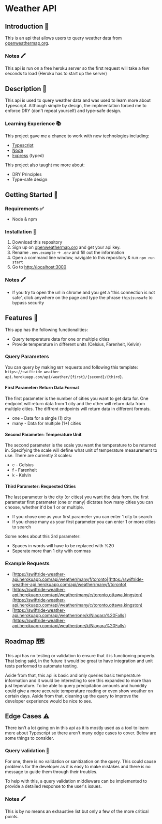 # Weather API

## Introduction 🎩

This is an api that allows users to query weather data from [openweathermap.org](http://api.openweathermap.org/).

### Notes 🖍

This api is run on a free heroku server so the first request will take a few seconds to load (Heroku has to start up the server)

## Description 📝

This api is used to query weather data and was used to learn more about Typescript. Although simple by design, the implmentation forced me to enforce DRY (don't repeat yourself) and type-safe design.

### Learning Experience 📚

This project gave me a chance to work with new technologies including:

- [Typescript](https://www.typescriptlang.org/)
- [Node](https://nodejs.org/en/)
- [Express](https://expressjs.com/) (typed)

This project also taught me more about:

- DRY Principles
- Type-safe design

## Getting Started 🏁

### Requirements ✅

- Node & npm

### Installation 💾

1. Download this repository
2. Sign up on [openweathermap.org](http://api.openweathermap.org/) and get your api key.
3. Rename `.env.example` -> `.env` and fill out the information
4. Open a command line window, navigate to this repository & run `npm run start`
5. Go to [http://localhost:3000](http://localhost:3000)

### Notes 🖍

- If you try to open the url in chrome and you get a 'this connection is not safe', click anywhere on the page and type the phrase `thisisunsafe` to bypass security

## Features 🧩

This app has the following functionalities:

- Query temperature data for one or multiple cities
- Provide temperature in different units (Celsius, Farenheit, Kelvin)

### Query Parameters

You can query by making `GET` requests and following this template: `https://swiftride-weather-api.herokuapp.com/api/weather/{first}/{second}/{third}`.

#### First Parameter: Return Data Format

The first parameter is the number of cities you want to get data for. One endpoint will return data from 1 city and the other will return data from multiple cities. The diffrent endpoints will return data in different formats.

- one - Data for a single (1) city
- many - Data for multiple (1+) cities

#### Second Parameter: Temperature Unit

The second parameter is the scale you want the temperature to be returned in. Specifying the scale will define what unit of temperature measurement to use. There are currently 3 scales:

- c - Celsius
- f - Farenheit
- k - Kelvin

#### Third Parameter: Requested Cities

The last parameter is the city (or cities) you want the data from. the first parameter first parameter (one or many) dictates how many cities you can choose, whether it'd be 1 or or multiple.

- If you chose one as your first parameter you can enter 1 city to search
- If you chose many as your first parameter you can enter 1 or more cities to search

Some notes about this 3rd parameter:

- Spaces in words will have to be replaced with %20
- Seperate more than 1 city with commas

### Example Requests

- [https://swiftride-weather-api.herokuapp.com/api/weather/many/f/toronto](https://swiftride-weather-api.herokuapp.com/api/weather/many/f/toronto)
- [https://swiftride-weather-api.herokuapp.com/api/weather/many/c/toronto,ottawa,kingston](https://swiftride-weather-api.herokuapp.com/api/weather/many/c/toronto,ottawa,kingston)
- [https://swiftride-weather-api.herokuapp.com/api/weather/one/k/Niagara%20Falls](https://swiftride-weather-api.herokuapp.com/api/weather/one/k/Niagara%20Falls)

## Roadmap 🗺

This api has no testing or validation to ensure that it is functioning properly. That being said, in the future it would be great to have integration and unit tests performed to automate testing.

Aside from that, this api is basic and only queries basic temperature information and it would be interesting to see this expanded to more than just teperature. To be able to query precipitation amounts and humidity could give a more accurate temperature reading or even show weather on certain days. Aside from that, cleaning up the query to improve the developer experience would be nice to see.

## Edge Cases ⚠️

There isn't a lot going on in this api as it is mostly used as a tool to learn more about Typescript so there aren't many edge cases to cover. Below are some things to consider.

### Query validation 🚩

For one, there is no validation or sanitization on the query. This could cause problems for the developer as it is easy to make mistakes and there is no message to guide them through their troubles.

To help with this, a query validation middleware can be implemented to provide a detailed response to the user's issues.

### Notes 🖍

This is by no means an exhaustive list but only a few of the more critical points.
